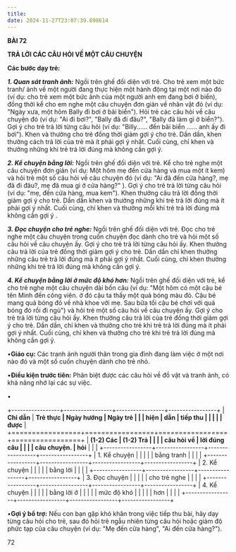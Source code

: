 ```yaml
---
title: 
date: 2024-11-27T23:07:39.698614
---
```

**BÀI 72**

**TRẢ LỜI CÁC CÂU HỎI VỀ MỘT CÂU CHUYỆN**

**Các bước dạy trẻ:**

***1. Quan sát tranh ảnh:*** Ngồi trên ghế đối diện với trẻ. Cho trẻ
xem một bức tranh/ ảnh về một người đang thực hiện một hành động tại
một nơi nào đó (ví dụ: cho trẻ xem một bức ảnh của một người anh em
đang bơi ở biển), đồng thời kể cho em nghe một câu chuyện đơn giản về
nhân vật đó (ví dụ: "Ngày xưa, một hôm Bally đi bơi ở bãi biển"). Hỏi
trẻ các câu hỏi về câu chuyện đó (ví dụ: "Ai đi bơi?", "Bally đã đi
đâu?", "Bally đã làm gì ở biển?"). Gợi ý cho trẻ trả lời từng câu hỏi
(ví dụ: "Billy...... đến bãi biển ...... anh ấy đi bơi"). Khen và
thưởng cho trẻ đồng thời giảm gợi ý cho trẻ. Dần dần, khen thưởng cách
trả lời của trẻ mà ít phải gợi ý nhất. Cuối cùng, chỉ khen và thưởng
những khi trẻ trả lời đúng mà không cần gợi ý.

***2. Kể chuyện bằng lời:*** Ngồi trên ghế đối diện với trẻ. Kể cho
trẻ nghe một câu chuyện đơn giản (ví dụ: Một hôm mẹ đến cửa hàng và
mua một ít kem) và hỏi trẻ một số câu hỏi về câu chuyện đó (ví dụ: "Ai
đã đến cửa hàng?, mẹ đã đi đâu?, mẹ đã mua gì ở cửa hàng?" ). Gợi ý
cho trẻ trả lời từng câu hỏi (ví dụ: "mẹ, đến cửa hàng, mua kem").
Khen thưởng câu trả lời đồng thời giảm gợi ý cho trẻ. Dần dần khen và
thưởng những khi trẻ trả lời đúng mà ít phải gợi ý nhất. Cuối cùng,
chỉ khen và thưởng mỗi khi trẻ trả lời đúng mà không cần gợi ý .

***3. Đọc chuyện cho trẻ nghe:*** Ngồi trên ghế đối diện với trẻ. Đọc
cho trẻ nghe một câu chuyện trong cuốn chuyện đọc dành cho trẻ và hỏi
một số câu hỏi về câu chuyện ấy. Gợi ý cho trẻ trả lời từng câu hỏi
ấy. Khen thưởng câu trả lời của trẻ đồng thời giảm gợi ý cho trẻ. Dần
dần chỉ khen thưởng những câu trẻ trả lời đúng mà ít phải gợi ý nhất.
Cuối cùng, chỉ khen thưởng những khi trẻ trả lời đúng mà không cần gợi
ý.

***4. Kể chuyện bằng lời ở mức độ khó hơn:*** Ngồi trên ghế đối diện
với trẻ, kể cho trẻ nghe một câu chuyện dài bốn câu (ví dụ: "Một hôm
có một cậu bé tên Minh đến công viên. ở đó cậu ta thấy một quả bóng
màu đỏ. Cậu bé mang quả bóng đó về nhà khoe với mẹ. Sau bữa tối cậu bé
chơi với quả bóng đó rồi đi ngủ") và hỏi trẻ một số câu hỏi về câu
chuyện ấy. Gợi ý cho trẻ trả lời từng câu hỏi ấy. Khen thưởng câu trả
lời của trẻ đồng thời giảm gợi ý cho trẻ. Dần dần, chỉ khen và thưởng
cho trẻ khi trẻ trả lời đúng mà ít phải gợi ý nhất. Cuối cùng, chỉ
khen và thưởng cho trẻ khi trẻ trả lời đúng mà không cần gợi ý.

•**Giáo cụ:** Các tranh ảnh người thân trong gia đình đang làm việc ở
một nơi nào đó và một số cuốn chuyện dành cho trẻ nhỏ.

•**Điều kiện trước tiên:** Phân biệt được các câu hỏi về đồ vật và
tranh ảnh, có khả năng nhớ lại các sự việc.

•

+-----------------+-----------------+-----------------+-----------------+
| **Chỉ dẫn**     | **Trẻ thực      | **Ngày hướng  | **Ngày trẻ    |
|                 | hiện**          | dẫn**         | tiếp thu      |
|                 |                 |                 | được**        |
+=================+=================+=================+=================+
| **(1-2) Các   | **(1-2) Trả   |                 |                 |
| câu hỏi về    | lời đúng câu  |                 |                 |
| câu chuyện.** | hỏi**         |                 |                 |
+-----------------+-----------------+-----------------+-----------------+
| 1. Kể chuyện |                 |                 |                 |
| bằng tranh    |                 |                 |                 |
+-----------------+-----------------+-----------------+-----------------+
| 2. Kể chuyện |                 |                 |                 |
| bằng lời      |                 |                 |                 |
+-----------------+-----------------+-----------------+-----------------+
| 3. Đọc chuyện  |                 |                 |                 |
| cho trẻ nghe    |                 |                 |                 |
+-----------------+-----------------+-----------------+-----------------+
| 4. Kể chuyện |                 |                 |                 |
| bằng lời ở    |                 |                 |                 |
| mức độ khó    |                 |                 |                 |
| hơn           |                 |                 |                 |
+-----------------+-----------------+-----------------+-----------------+

•**Gợi ý bổ trợ:** Nếu con bạn gặp khó khăn trong việc tiếp thu bài,
hãy dạy từng câu hỏi cho trẻ, sau đó hỏi trẻ ngẫu nhiên từng câu hỏi
hoặc giảm độ phức tạp của câu chuyện (ví dụ: "Mẹ đến cửa hàng", "Ai
đến cửa hàng?").

72

